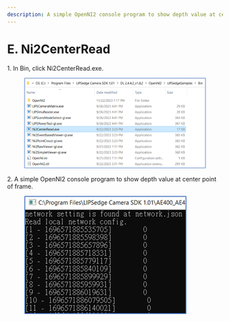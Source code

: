 ```yaml
---
description: A simple OpenNI2 console program to show depth value at center point of frame.
---
```


# E. Ni2CenterRead

1\.     In Bin, click Ni2CenterRead.exe.

<figure><img src="../../.gitbook/assets/image (2).png" alt=""><figcaption></figcaption></figure>

&#x20;

2\.     A simple OpenNI2 console program to show depth value at center point of frame.

<figure><img src="../../.gitbook/assets/image.png" alt=""><figcaption></figcaption></figure>
